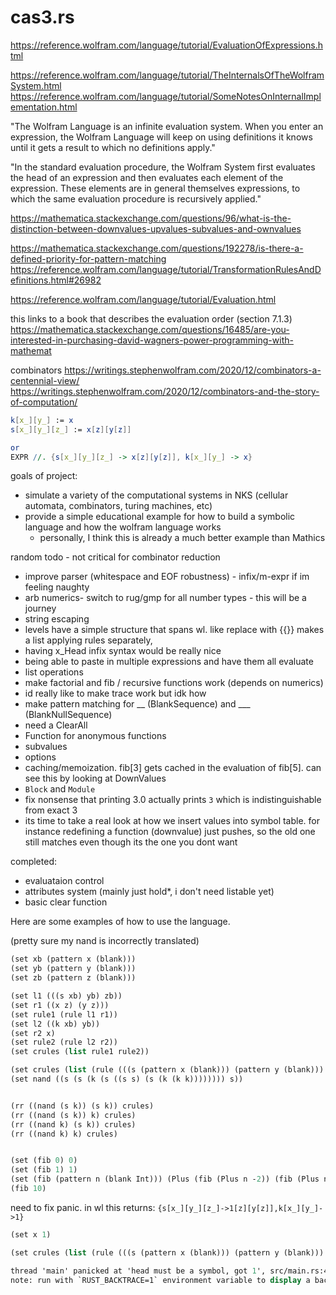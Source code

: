 # cas3.rs

https://reference.wolfram.com/language/tutorial/EvaluationOfExpressions.html

https://reference.wolfram.com/language/tutorial/TheInternalsOfTheWolframSystem.html
https://reference.wolfram.com/language/tutorial/SomeNotesOnInternalImplementation.html

"The Wolfram Language is an infinite evaluation system. When you enter an expression, the Wolfram Language will keep on using definitions it knows until it gets a result to which no definitions apply."

"In the standard evaluation procedure, the Wolfram System first evaluates the head of an expression and then evaluates each element of the expression. These elements are in general themselves expressions, to which the same evaluation procedure is recursively applied."

https://mathematica.stackexchange.com/questions/96/what-is-the-distinction-between-downvalues-upvalues-subvalues-and-ownvalues

https://mathematica.stackexchange.com/questions/192278/is-there-a-defined-priority-for-pattern-matching
https://reference.wolfram.com/language/tutorial/TransformationRulesAndDefinitions.html#26982

https://reference.wolfram.com/language/tutorial/Evaluation.html


this links to a book that describes the evaluation order (section 7.1.3)
https://mathematica.stackexchange.com/questions/16485/are-you-interested-in-purchasing-david-wagners-power-programming-with-mathemat


combinators 
https://writings.stephenwolfram.com/2020/12/combinators-a-centennial-view/
https://writings.stephenwolfram.com/2020/12/combinators-and-the-story-of-computation/

```mathematica
k[x_][y_] := x
s[x_][y_][z_] := x[z][y[z]]

or 
EXPR //. {s[x_][y_][z_] -> x[z][y[z]], k[x_][y_] -> x}
```

goals of project:
* simulate a variety of the computational systems in NKS (cellular automata, combinators, turing machines, etc)
* provide a simple educational example for how to build a symbolic language and how the wolfram language works
    - personally, I think this is already a much better example than Mathics 

random todo - not critical for combinator reduction

* improve parser (whitespace and EOF robustness) - infix/m-expr if im feeling naughty
* arb numerics- switch to rug/gmp for all number types - this will be a journey 
* string escaping 
* levels have a simple structure that spans wl. like replace with {{}} makes a list applying rules separately, 
* having x_Head infix syntax would be really nice 
* being able to paste in multiple expressions and have them all evaluate
* list operations
* make factorial and fib / recursive functions work (depends on numerics)
* id really like to make trace work but idk how 
* make pattern matching for __ (BlankSequence) and ___ (BlankNullSequence)
* need a ClearAll
* Function for anonymous functions
* subvalues 
* options 
* caching/memoization. fib[3] gets cached in the evaluation of fib[5]. can see this by looking at DownValues
* `Block` and `Module` 
* fix nonsense that printing 3.0 actually prints `3` which is indistinguishable from exact 3
* its time to take a real look at how we insert values into symbol table. for instance redefining a function (downvalue) just pushes, so the old one still matches even though its the one you dont want 

completed:
* evaluataion control
* attributes system (mainly just hold*, i don't need listable yet)
* basic clear function

Here are some examples of how to use the language. 

(pretty sure my nand is incorrectly translated)
```scheme
(set xb (pattern x (blank)))
(set yb (pattern y (blank)))
(set zb (pattern z (blank)))

(set l1 (((s xb) yb) zb))
(set r1 ((x z) (y z)))
(set rule1 (rule l1 r1))
(set l2 ((k xb) yb))
(set r2 x)
(set rule2 (rule l2 r2))
(set crules (list rule1 rule2))

(set crules (list (rule (((s (pattern x (blank))) (pattern y (blank))) (pattern z (blank))) ((x z) (y z))) (rule ((k (pattern x (blank))) (pattern y (blank))) x)))
(set nand ((s (s (k (s ((s s) (s (k (k k)))))))) s))


(rr ((nand (s k)) (s k)) crules)
(rr ((nand (s k)) k) crules)
(rr ((nand k) (s k)) crules)
(rr ((nand k) k) crules)


(set (fib 0) 0)
(set (fib 1) 1)
(set (fib (pattern n (blank Int))) (Plus (fib (Plus n -2)) (fib (Plus n -1))))
(fib 10)
```

need to fix panic. 
in wl this returns: `{s[x_][y_][z_]->1[z][y[z]],k[x_][y_]->1}`

```scheme
(set x 1)

(set crules (list (rule (((s (pattern x (blank))) (pattern y (blank))) (pattern z (blank))) ((x z) (y z))) (rule ((k (pattern x (blank))) (pattern y (blank))) x)))

thread 'main' panicked at 'head must be a symbol, got 1', src/main.rs:437:68
note: run with `RUST_BACKTRACE=1` environment variable to display a backtrace

```